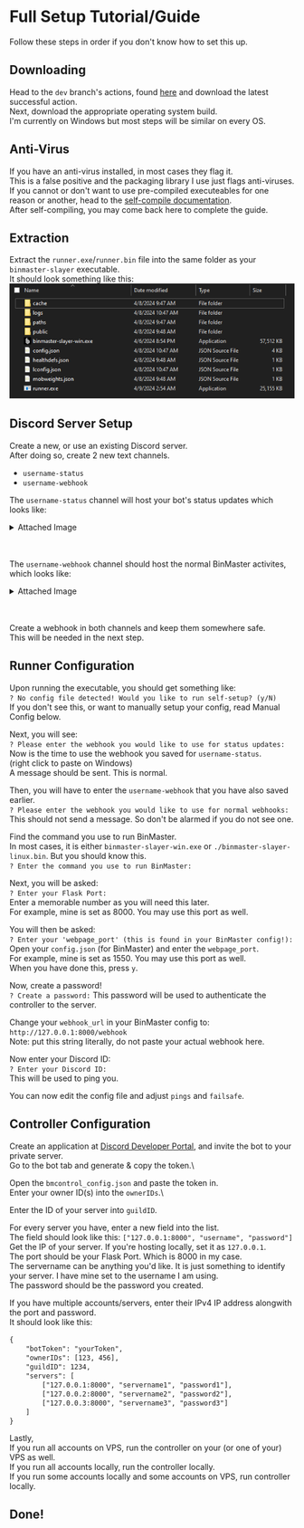 # Full Setup Tutorial/Guide
Follow these steps in order if you don't know how to set this up.

## Downloading 
Head to the `dev` branch's actions, found [here](https://github.com/retcoob/BMAddons/actions) and download the latest successful action.\
Next, download the appropriate operating system build.\
I'm currently on Windows but most steps will be similar on every OS.

## Anti-Virus
If you have an anti-virus installed, in most cases they flag it.\
This is a false positive and the packaging library I use just flags anti-viruses.\
If you cannot or don't want to use pre-compiled executeables for one reason or another, head to the [self-compile documentation](https://github.com/retcoob/BMAddons/docs/compile.md).\
After self-compiling, you may come back here to complete the guide.

## Extraction
Extract the `runner.exe`/`runner.bin` file into the same folder as your `binmaster-slayer` executable.\
It should look something like this:\
![alt text](assets/bmfolder.png)

## Discord Server Setup
Create a new, or use an existing Discord server.\
After doing so, create 2 new text channels.
 - `username-status`
 - `username-webhook`

The `username-status` channel will host your bot's status updates which looks like:
<details><summary>Attached Image</summary>

![alt text](assets/bmastatus.png)

</details><br><br>

The `username-webhook` channel should host the normal BinMaster activites, which looks like:
<details><summary>Attached Image</summary>

![alt text](assets/bmnormal.png)

</details><br><br>

Create a webhook in both channels and keep them somewhere safe.\
This will be needed in the next step.

## Runner Configuration
Upon running the executable, you should get something like:\
```? No config file detected! Would you like to run self-setup? (y/N)```\
If you don't see this, or want to manually setup your config, read Manual Config below.

Next, you will see:\
```? Please enter the webhook you would like to use for status updates:```\
Now is the time to use the webhook you saved for `username-status`.\
(right click to paste on Windows)\
A message should be sent. This is normal.

Then, you will have to enter the `username-webhook` that you have also saved earlier.\
```? Please enter the webhook you would like to use for normal webhooks:```\
This should not send a message. So don't be alarmed if you do not see one.

Find the command you use to run BinMaster.\
In most cases, it is either `binmaster-slayer-win.exe` or `./binmaster-slayer-linux.bin`. But you should know this.\
```? Enter the command you use to run BinMaster:```

Next, you will be asked:\
```? Enter your Flask Port:```\
Enter a memorable number as you will need this later.\
For example, mine is set as 8000. You may use this port as well.

You will then be asked:\
```? Enter your 'webpage_port' (this is found in your BinMaster config!):```\
Open your `config.json` (for BinMaster) and enter the `webpage_port`.\
For example, mine is set as 1550. You may use this port as well.\
When you have done this, press `y`.

Now, create a password!\
```? Create a password:```
This password will be used to authenticate the controller to the server.

Change your `webhook_url` in your BinMaster config to:\
```http://127.0.0.1:8000/webhook```\
Note: put this string literally, do not paste your actual webhook here.

Now enter your Discord ID:\
```? Enter your Discord ID:```\
This will be used to ping you.

You can now edit the config file and adjust `pings` and `failsafe`.

## Controller Configuration
Create an application at [Discord Developer Portal](https://discord.com/developers/applications), and invite the bot to your private server.\
Go to the bot tab and generate & copy the token.\

Open the `bmcontrol_config.json` and paste the token in.\
Enter your owner ID(s) into the `ownerIDs`.\

Enter the ID of your server into `guildID`.

For every server you have, enter a new field into the list.\
The field should look like this: `["127.0.0.1:8000", "username", "password"]`\
Get the IP of your server. If you're hosting locally, set it as `127.0.0.1`.\
The port should be your Flask Port. Which is 8000 in my case.\
The servername can be anything you'd like. It is just something to identify your server. I have mine set to the username I am using.\
The password should be the password you created.

If you have multiple accounts/servers, enter their IPv4 IP address alongwith the port and password.\
It should look like this:
```
{
    "botToken": "yourToken",
    "ownerIDs": [123, 456],
    "guildID": 1234,
    "servers": [
        ["127.0.0.1:8000", "servername1", "password1"],
        ["127.0.0.2:8000", "servername2", "password2"],
        ["127.0.0.3:8000", "servername3", "password3"]
    ]
}
```


Lastly,\
If you run all accounts on VPS, run the controller on your (or one of your) VPS as well.\
If you run all accounts locally, run the controller locally.\
If you run some accounts locally and some accounts on VPS, run controller locally.

## Done!
